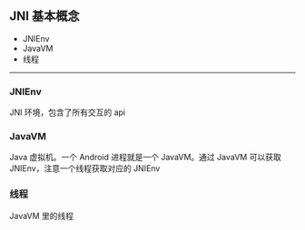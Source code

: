 ## JNI 基本概念

- JNIEnv
- JavaVM
- 线程

---

### JNIEnv

JNI 环境，包含了所有交互的 api



### JavaVM

Java 虚拟机。一个 Android 进程就是一个 JavaVM。通过 JavaVM 可以获取 JNIEnv，注意一个线程获取对应的 JNIEnv



### 线程

JavaVM 里的线程
